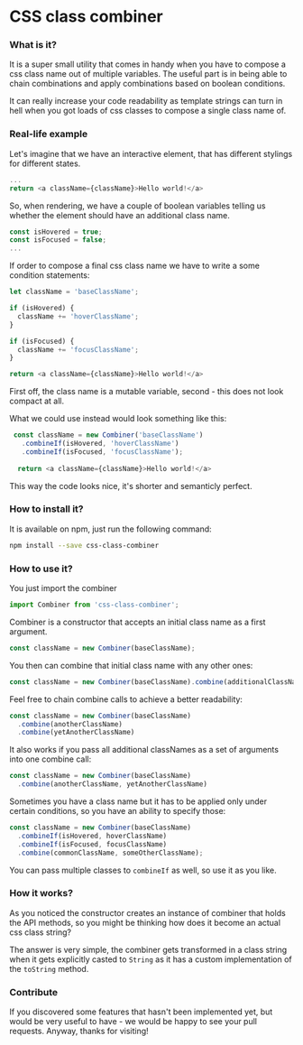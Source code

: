 # CSS class combiner


### What is it?
It is a super small utility that comes in handy when you have to compose a css class name out of multiple variables. The useful part is in being able to chain combinations and apply combinations based on boolean conditions.

It can really increase your code readability as template strings can turn in hell when you got loads of css classes to compose a single class name of.

### Real-life example

Let's imagine that we have an interactive element, that has different stylings for different states.

```js
...
return <a className={className}>Hello world!</a>
```

So, when rendering, we have a couple of boolean variables telling us whether the element should have an additional class name.

```js
const isHovered = true;
const isFocused = false;
...
```

If order to compose a final css class name we have to write a some condition statements:

```js
let className = 'baseClassName';

if (isHovered) {
  className += 'hoverClassName';
}

if (isFocused) {
  className += 'focusClassName';
}

return <a className={className}>Hello world!</a>
```

First off, the class name is a mutable variable, second - this does not look compact at all.

What we could use instead would look something like this:

```js
 const className = new Combiner('baseClassName')
   .combineIf(isHovered, 'hoverClassName')
   .combineIf(isFocused, 'focusClassName');
   
  return <a className={className}>Hello world!</a>
```

This way the code looks nice, it's shorter and semanticly perfect.

### How to install it?
It is available on npm, just run the following command:
```bash
npm install --save css-class-combiner
```

### How to use it?
You just import the combiner
```javascript
import Combiner from 'css-class-combiner';
```

Combiner is a constructor that accepts an initial class name as a first argument.
```javascript
const className = new Combiner(baseClassName);
```

You then can combine that initial class name with any other ones:
```javascript
const className = new Combiner(baseClassName).combine(additionalClassName)
```

Feel free to chain combine calls to achieve a better readability:
```javascript
const className = new Combiner(baseClassName)
  .combine(anotherClassName)
  .combine(yetAnotherClassName)
```

It also works if you pass all additional classNames as a set of arguments into one combine call:

```javascript
const className = new Combiner(baseClassName)
  .combine(anotherClassName, yetAnotherClassName)
```

Sometimes you have a class name but it has to be applied only under certain conditions, so you have an ability to specify those:

```javascript
const className = new Combiner(baseClassName)
  .combineIf(isHovered, hoverClassName)
  .combineIf(isFocused, focusClassName)
  .combine(commonClassName, someOtherClassName);
```

You can pass multiple classes to `combineIf` as well, so use it as you like.

### How it works?
As you noticed the constructor creates an instance of combiner that holds the API methods, so you might be thinking how does it become an actual css class string?

The answer is very simple, the combiner gets transformed in a class string when it gets explicitly casted to `String` as it has a custom implementation of the `toString` method.

### Contribute
If you discovered some features that hasn't been implemented yet, but would be very useful to have - we would be happy to see your pull requests. Anyway, thanks for visiting!